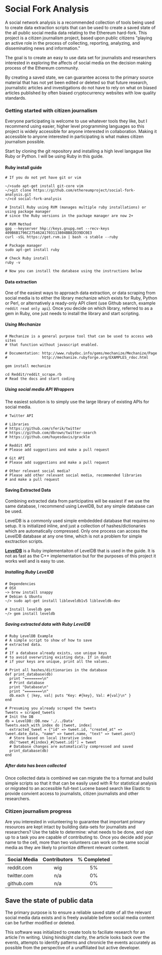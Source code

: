 # Social Fork Analysis
A social network analysis is a recommended collection of tools being used to create data extraction scripts that can be used to create a saved state of the all public social media data relating to the Ethereum hard-fork. This project is a citizen journalism project, based upon public citizens "playing an active role in the process of collecting, reporting, analyzing, and disseminating news and information."

The goal is to create an easy to use data set for journalists and researchers interested in exploring the affects of social media on the decision making process of the Ethereum community.

By creating a saved state, we can guarantee access to the primary source material that has not yet been edited or deleted so that future research, journalistic articles and investigations do not have to rely on what on biased articles published by often biased cryptocurrency websites with low quality standards.

### Getting started with citizen journalism
Everyone participating is welcome to use whatever tools they like, but I recommend using easier, higher level programming languages so this project is widely accessible for anyone interested in collaboration. Making it accessible to anyone interested in participating is what makes citizen journalism possible. 

Start by cloning the git repository and installing a high level langague like Ruby or Python. I will be using Ruby in this guide.

#### Ruby install guide
````
# If you do not yet have git or vim

~/>sudo apt-get install git-core vim
~/>git clone https://github.com/ethereumproject/social-fork-analysis.git
~/>cd social-fork-analysis

# Install Ruby using RVM (manages multiple ruby installations) or using package manager
# since the Ruby versions in the package manager are now 2+

# RVM Method
gpg --keyserver hkp://keys.gnupg.net --recv-keys 409B6B1796C275462A1703113804BB82D39DC0E3
curl -sSL https://get.rvm.io | bash -s stable --ruby

# Package manager
sudo apt-get install ruby

# Check Ruby install
ruby -v

# Now you can install the database using the instructions below
````

#### Data extraction 
One of the easiest ways to approach data extraction, or data scraping from social media is to either the library mechanize which exists for Ruby, Python or Perl, or alternatively a ready-only API client (use Github search, example `reddit read only api`). Once you decide on which library, referred to as a gem in Ruby, one just needs to install the library and start scripting. 

##### Using Mechanize
````
# Mechanize is a general purpose tool that can be used to access web sites
# that function without javascript enabled.

# Documentation: http://www.rubydoc.info/gems/mechanize/Mechanize/Page
#                http://mechanize.rubyforge.org/EXAMPLES_rdoc.html

gem install mechanize

cd Reddit/reddit_scrape.rb
# Read the docs and start coding
````

##### Using social media API Wrappers
The easiest solution is to simply use the large library of existing APIs for social media.

````
# Twitter API 

# Libraries
# https://github.com/sferik/twitter
# https://github.com/dbrown/twitter-search
# https://github.com/hayesdavis/grackle

# Reddit API
# Please add suggestions and make a pull request

# Git API
# Please add suggestions and make a pull request

# Other relevant social media? 
# Please add other relevant social media, recommended libraries
# and make a pull request
````

#### Saving Extracted Data
Combining extracted data from participatins will be easiest if we use the same database, I recommend using LevelDB, but any simple database can be used.

LevelDB is a commonly used simple embdedded database that requires no setup. It is initialized inline, and just a collection of hashes/dictionaries which are automatically compressed. Only one process can access the LevelDB database at any one time, which is not a problem for simple exctraction scripts.

**[LevelDB](https://github.com/DAddYE/leveldb)** is a Ruby implementaiton of LevelDB that is used in the guide. It is not as fast as the C++ implementation but for the purposes of this project it works well and is easy to use.

##### Installing Ruby LevelDB

````
# Dependencies 
# OSX
~> brew install snappy
# Debian & Ubuntu
~/> sudo apt-get install libleveldb1v5 libleveldb-dev

# Install leveldb gem
~/> gem install leveldb
````
##### Saving extracted data with Ruby LevelDB

````
# Ruby LevelDB Example 
# A simple script to show of how to save 
# extracted data. 
#
# If a database already exists, use unique keys
# to avoid overwriting existing data. If in doubt
# if your keys are unique, print all the values.

# Print all hashes/dictionaries in the database
def print_database(db)
  print "========\n"
  # Print database
  print "Database\n"
  print "========\n"
  db.each { |key, val| puts "Key: #{key}, Val: #{val}\n" }
end

# Presuming you already scraped the tweets
Tweets = scraped_tweets
# Init the DB
db = LevelDB::DB.new './../Data'
Tweets.each_with_index do |tweet, index|
  extracted_tweet = {"id" => tweet.id, "created_at" => tweet.date_data, "name" => tweet.name, "text" => tweet.post}
  # Store based on local iterative index
  db["tweet_#{index}_#{tweet.id}"] = tweet
  # Database changes are automatically compressed and saved
  print_database(db)
end
````  


##### After data has been collected

Once collected data is combined we can migrate the to a format and build simple scripts so that it that can be easily used with R for statistical analysis or migrated to an accessible full-text Lucene based search like Elastic to provide convient access to journalists, citizen journalists and other researchers.


### Citizen journalism progress
Are you interested in volunteering to guarantee that important primary resources are kept intact by building data-sets for journalists and researchers? Use the table to determine: what needs to be done, and sign up to a task you are capable of contributing to. Once you decide add your name to the cell, more than two volunteers can work on the same social media as they are likely to prioritize different relevant content.

| Social Media  | Contributors     | % Completed|
| ------------- |:----------------:|:----------:|
| reddit.com    | wig              | 5%         |
| twitter.com   | n/a              | 0%         |
| github.com    | n/a              | 0%         |




## Save the state of public data
The primary purpose is to ensure a reliable saved state of all the relevant social media data exists and is freely available before social media content can be further modified or deleted. 

This software was initialized to create tools to faciliate research for an article I'm writing. Using hindsight clarity, the article looks back over the events, attempts to identify patterns and chronicle the events accurately as possible from the perspective of a unaffiliated but active developer.






